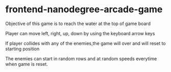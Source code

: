 frontend-nanodegree-arcade-game
===============================
Objective of this game is to reach the water at the top of game board

Player can move left, right, up, down by using the keyboard arrow keys

If player collides with any of the enemies,the game will over and will reset to starting position

The enemies can start in random rows and at random speeds everytime when game is reset.
